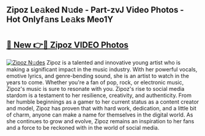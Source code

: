 ## Zipoz Le𝚊ked N𝚞de - Part-zvJ Video Photos - Hot Onlyf𝚊ns Le𝚊ks Meo1Y

# <h2><a href="http://ab14096.deff.icu/?id=Zipoz">🔗 New 👉🔴 Zipoz VIDEO Photos</a></h2>

[![Zipoz N𝚞des](https://i.imgur.com/rIISA9y.gif)](http://ab14096.deff.icu/?id=Zipoz)
Zipoz is a talented and innovative young artist who is making a significant impact in the music industry. With her powerful vocals, emotive lyrics, and genre-bending sound, she is an artist to watch in the years to come. Whether you're a fan of pop, rock, or electronic music, Zipoz's music is sure to resonate with you. Zipoz's rise to social media stardom is a testament to her resilience, creativity, and authenticity. From her humble beginnings as a gamer to her current status as a content creator and model, Zipoz has proven that with hard work, dedication, and a little bit of charm, anyone can make a name for themselves in the digital world. As she continues to grow and evolve, Zipoz remains an inspiration to her fans and a force to be reckoned with in the world of social media.
